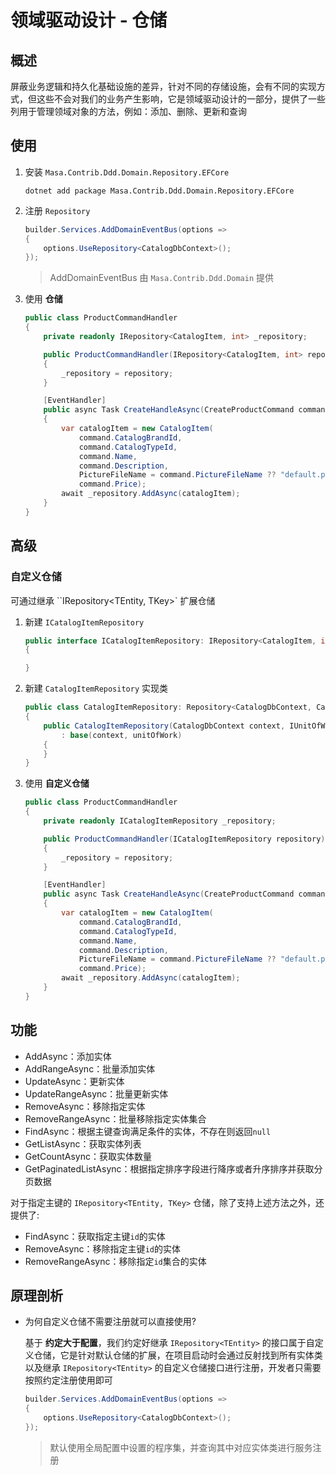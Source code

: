 # 领域驱动设计 - 仓储

## 概述

屏蔽业务逻辑和持久化基础设施的差异，针对不同的存储设施，会有不同的实现方式，但这些不会对我们的业务产生影响，它是领域驱动设计的一部分，提供了一些列用于管理领域对象的方法，例如：添加、删除、更新和查询

## 使用 

1. 安装 `Masa.Contrib.Ddd.Domain.Repository.EFCore`

   ```shell 终端
   dotnet add package Masa.Contrib.Ddd.Domain.Repository.EFCore
   ```

2. 注册 `Repository`

   ```csharp Program.cs l:3
   builder.Services.AddDomainEventBus(options =>
   {
       options.UseRepository<CatalogDbContext>();
   });
   ```
   > AddDomainEventBus 由 `Masa.Contrib.Ddd.Domain` 提供

3. 使用 **仓储** 

   ```csharp l:5-8,20
   public class ProductCommandHandler
   {
       private readonly IRepository<CatalogItem, int> _repository;
   
       public ProductCommandHandler(IRepository<CatalogItem, int> repository)
       {
           _repository = repository;
       }
   
       [EventHandler]
       public async Task CreateHandleAsync(CreateProductCommand command)
       {
           var catalogItem = new CatalogItem(
               command.CatalogBrandId, 
               command.CatalogTypeId, 
               command.Name,
               command.Description,
               PictureFileName = command.PictureFileName ?? "default.png",
               command.Price);
           await _repository.AddAsync(catalogItem);
       }
   }
   ```

## 高级

### 自定义仓储

可通过继承 ``IRepository<TEntity, TKey>` 扩展仓储

1. 新建 `ICatalogItemRepository`

   ```csharp
   public interface ICatalogItemRepository: IRepository<CatalogItem, int>
   {
   
   }
   ```

2. 新建 `CatalogItemRepository` 实现类

   ```csharp
   public class CatalogItemRepository: Repository<CatalogDbContext, CatalogItem, Guid>, ICatalogItemRepository
   {
       public CatalogItemRepository(CatalogDbContext context, IUnitOfWork unitOfWork) 
           : base(context, unitOfWork)
       {
       }
   }
   ```

3. 使用 **自定义仓储** 

   ```csharp l:5-8,20
   public class ProductCommandHandler
   {
       private readonly ICatalogItemRepository _repository;
   
       public ProductCommandHandler(ICatalogItemRepository repository)
       {
           _repository = repository;
       }
   
       [EventHandler]
       public async Task CreateHandleAsync(CreateProductCommand command)
       {
           var catalogItem = new CatalogItem(
               command.CatalogBrandId, 
               command.CatalogTypeId, 
               command.Name,
               command.Description,
               PictureFileName = command.PictureFileName ?? "default.png",
               command.Price);
           await _repository.AddAsync(catalogItem);
       }
   }
   ```

## 功能

* AddAsync：添加实体
* AddRangeAsync：批量添加实体
* UpdateAsync：更新实体
* UpdateRangeAsync：批量更新实体
* RemoveAsync：移除指定实体
* RemoveRangeAsync：批量移除指定实体集合
* FindAsync：根据主键查询满足条件的实体，不存在则返回`null` 
* GetListAsync：获取实体列表
* GetCountAsync：获取实体数量
* GetPaginatedListAsync：根据指定排序字段进行降序或者升序排序并获取分页数据

对于指定主键的 `IRepository<TEntity, TKey>` 仓储，除了支持上述方法之外，还提供了:

* FindAsync：获取指定主键`id`的实体
* RemoveAsync：移除指定主键`id`的实体
* RemoveRangeAsync：移除指定`id`集合的实体

## 原理剖析

* 为何自定义仓储不需要注册就可以直接使用?

  基于 **约定大于配置**，我们约定好继承 `IRepository<TEntity>` 的接口属于自定义仓储，它是针对默认仓储的扩展，在项目启动时会通过反射找到所有实体类以及继承 `IRepository<TEntity>` 的自定义仓储接口进行注册，开发者只需要按照约定注册使用即可

  ```csharp l:3
  builder.Services.AddDomainEventBus(options =>
  {
      options.UseRepository<CatalogDbContext>();
  });
  ```

  > 默认使用全局配置中设置的程序集，并查询其中对应实体类进行服务注册